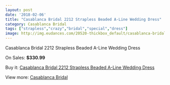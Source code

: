 ```yaml
---
layout: post
date: '2018-02-06'
title: "Casablanca Bridal 2212 Strapless Beaded A-Line Wedding Dress"
category: Casablanca Bridal
tags: ["strapless","crazy","bridal","special","dress"]
image: http://img.eudances.com/20520-thickbox_default/casablanca-bridal-2212-strapless-beaded-a-line-wedding-dress.jpg
---
```

Casablanca Bridal 2212 Strapless Beaded A-Line Wedding Dress

On Sales: **$330.99**
<a href="https://www.eudances.com/en/casablanca-bridal/6163-casablanca-bridal-2212-strapless-beaded-a-line-wedding-dress.html"><amp-img layout="responsive" width="600" height="600" src="//img.eudances.com/20520-thickbox_default/casablanca-bridal-2212-strapless-beaded-a-line-wedding-dress.jpg" alt="Casablanca Bridal 2212 Strapless Beaded A-Line Wedding Dress 0" /></a>
<a href="https://www.eudances.com/en/casablanca-bridal/6163-casablanca-bridal-2212-strapless-beaded-a-line-wedding-dress.html"><amp-img layout="responsive" width="600" height="600" src="//img.eudances.com/20522-thickbox_default/casablanca-bridal-2212-strapless-beaded-a-line-wedding-dress.jpg" alt="Casablanca Bridal 2212 Strapless Beaded A-Line Wedding Dress 1" /></a>
<a href="https://www.eudances.com/en/casablanca-bridal/6163-casablanca-bridal-2212-strapless-beaded-a-line-wedding-dress.html"><amp-img layout="responsive" width="600" height="600" src="//img.eudances.com/20521-thickbox_default/casablanca-bridal-2212-strapless-beaded-a-line-wedding-dress.jpg" alt="Casablanca Bridal 2212 Strapless Beaded A-Line Wedding Dress 2" /></a>

Buy it: [Casablanca Bridal 2212 Strapless Beaded A-Line Wedding Dress](https://www.eudances.com/en/casablanca-bridal/6163-casablanca-bridal-2212-strapless-beaded-a-line-wedding-dress.html "Casablanca Bridal 2212 Strapless Beaded A-Line Wedding Dress")

View more: [Casablanca Bridal](https://www.eudances.com/en/4-casablanca-bridal "Casablanca Bridal")